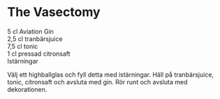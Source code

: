 # The Vasectomy   
5 cl Aviation Gin   
2,5 cl tranbärsjuice   
7,5 cl tonic   
1 cl pressad citronsaft   
Istärningar   
   
Välj ett highballglas och fyll detta med istärningar. Häll på
tranbärsjuice, tonic, citronsaft och avsluta med gin. Rör runt och
avsluta med dekorationen.   
